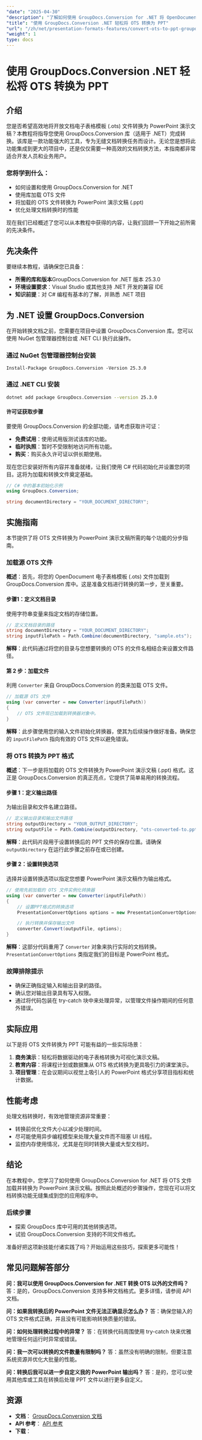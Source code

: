 ```yaml
---
"date": "2025-04-30"
"description": "了解如何使用 GroupDocs.Conversion for .NET 将 OpenDocument 电子表格模板 (OTS) 无缝转换为 PowerPoint 演示文稿。非常适合商业和教育领域高效的文档管理。"
"title": "使用 GroupDocs.Conversion .NET 轻松将 OTS 转换为 PPT"
"url": "/zh/net/presentation-formats-features/convert-ots-to-ppt-groupdocs-conversion-net/"
"weight": 1
type: docs
---
```

# 使用 GroupDocs.Conversion .NET 轻松将 OTS 转换为 PPT

## 介绍

您是否希望高效地将开放文档电子表格模板 (.ots) 文件转换为 PowerPoint 演示文稿？本教程将指导您使用 GroupDocs.Conversion 库（适用于 .NET）完成转换。该库是一款功能强大的工具，专为无缝文档转换任务而设计。无论您是想将此功能集成到更大的项目中，还是仅仅需要一种高效的文档转换方法，本指南都非常适合开发人员和业务用户。

### 您将学到什么：
- 如何设置和使用 GroupDocs.Conversion for .NET
- 使用库加载 OTS 文件
- 将加载的 OTS 文件转换为 PowerPoint 演示文稿 (.ppt)
- 优化处理文档转换时的性能

现在我们已经概述了您可以从本教程中获得的内容，让我们回顾一下开始之前所需的先决条件。

## 先决条件

要继续本教程，请确保您已具备：
- **所需的库和版本**GroupDocs.Conversion for .NET 版本 25.3.0
- **环境设置要求**：Visual Studio 或其他支持 .NET 开发的兼容 IDE
- **知识前提**：对 C# 编程有基本的了解，并熟悉 .NET 项目

## 为 .NET 设置 GroupDocs.Conversion

在开始转换文档之前，您需要在项目中设置 GroupDocs.Conversion 库。您可以使用 NuGet 包管理器控制台或 .NET CLI 执行此操作。

### 通过 NuGet 包管理器控制台安装
```
Install-Package GroupDocs.Conversion -Version 25.3.0
```

### 通过 .NET CLI 安装
```bash
dotnet add package GroupDocs.Conversion --version 25.3.0
```

#### 许可证获取步骤

要使用 GroupDocs.Conversion 的全部功能，请考虑获取许可证：
- **免费试用**：使用试用版测试该库的功能。
- **临时执照**：暂时不受限制地访问所有功能。
- **购买**：购买永久许可证以供长期使用。

现在您已安装好所有内容并准备就绪，让我们使用 C# 代码初始化并设置您的项目。这将为加载和转换文件奠定基础。

```csharp
// C# 中的基本初始化示例
using GroupDocs.Conversion;

string documentDirectory = "YOUR_DOCUMENT_DIRECTORY";
```

## 实施指南

本节提供了将 OTS 文件转换为 PowerPoint 演示文稿所需的每个功能的分步指南。

### 加载源 OTS 文件

**概述**：首先，将您的 OpenDocument 电子表格模板 (.ots) 文件加载到 GroupDocs.Conversion 库中。这是准备文档进行转换的第一步，至关重要。

#### 步骤1：定义文档目录
使用字符串变量来指定文档的存储位置。

```csharp
// 定义文档目录的路径
string documentDirectory = "YOUR_DOCUMENT_DIRECTORY";
string inputFilePath = Path.Combine(documentDirectory, "sample.ots");
```
**解释**：此代码通过将您的目录与您想要转换的 OTS 的文件名相结合来设置文件路径。

#### 第 2 步：加载文件
利用 `Converter` 来自 GroupDocs.Conversion 的类来加载 OTS 文件。

```csharp
// 加载源 OTS 文件
using (var converter = new Converter(inputFilePath))
{
    // OTS 文件现已加载到转换器对象中。
}
```
**解释**：此步骤使用您的输入文件初始化转换器，使其为后续操作做好准备。确保您的 `inputFilePath` 指向有效的 OTS 文件以避免错误。

### 将 OTS 转换为 PPT 格式

**概述**：下一步是将加载的 OTS 文件转换为 PowerPoint 演示文稿 (.ppt) 格式。这正是 GroupDocs.Conversion 的真正亮点，它提供了简单易用的转换流程。

#### 步骤 1：定义输出路径
为输出目录和文件名建立路径。

```csharp
// 定义输出目录和输出文件路径
string outputDirectory = "YOUR_OUTPUT_DIRECTORY";
string outputFile = Path.Combine(outputDirectory, "ots-converted-to.ppt");
```
**解释**：此代码片段用于设置转换后的 PPT 文件的保存位置。请确保 `outputDirectory` 在运行此步骤之前存在或已创建。

#### 步骤 2：设置转换选项
选择并设置转换选项以指定您想要 PowerPoint 演示文稿作为输出格式。

```csharp
// 使用先前加载的 OTS 文件实例化转换器
using (var converter = new Converter(inputFilePath))
{
    // 设置PPT格式的转换选项
    PresentationConvertOptions options = new PresentationConvertOptions { Format = GroupDocs.Conversion.FileTypes.PresentationFileType.Ppt };

    // 执行转换并保存输出文件
    converter.Convert(outputFile, options);
}
```
**解释**：这部分代码重用了 `Converter` 对象来执行实际的文档转换。 `PresentationConvertOptions` 类指定我们的目标是 PowerPoint 格式。

### 故障排除提示

- 确保正确指定输入和输出目录的路径。
- 确认您对输出目录具有写入权限。
- 通过将代码包装在 try-catch 块中来处理异常，以管理文件操作期间的任何意外错误。

## 实际应用

以下是将 OTS 文件转换为 PPT 可能有益的一些实际场景：
1. **商务演示**：轻松将数据驱动的电子表格转换为可视化演示文稿。
2. **教育内容**：将课程计划或数据集从 OTS 格式转换为更具吸引力的课堂演示。
3. **项目管理**：在会议期间以视觉上吸引人的 PowerPoint 格式分享项目指标和统计数据。

## 性能考虑

处理文档转换时，有效地管理资源非常重要：
- 转换前优化文件大小以减少处理时间。
- 尽可能使用异步编程模型来处理大量文件而不阻塞 UI 线程。
- 监控内存使用情况，尤其是在同时转换大量或大型文档时。

## 结论

在本教程中，您学习了如何使用 GroupDocs.Conversion for .NET 将 OTS 文件加载并转换为 PowerPoint 演示文稿。按照此处概述的步骤操作，您现在可以将文档转换功能无缝集成到您的应用程序中。

### 后续步骤
- 探索 GroupDocs 库中可用的其他转换选项。
- 试验 GroupDocs.Conversion 支持的不同文件格式。

准备好把这项新技能付诸实践了吗？开始运用这些技巧，探索更多可能性！

## 常见问题解答部分

**问：我可以使用 GroupDocs.Conversion for .NET 转换 OTS 以外的文件吗？**
答：是的，GroupDocs.Conversion 支持多种文档格式。更多详情，请参阅 API 文档。

**问：如果我转换后的 PowerPoint 文件无法正确显示怎么办？**
答：确保您输入的 OTS 文件格式正确，并且没有可能影响转换质量的错误。

**问：如何处理转换过程中的异常？**
答：在转换代码周围使用 try-catch 块来优雅地管理任何运行时异常或错误。

**问：我一次可以转换的文件数量有限制吗？**
答：虽然没有明确的限制，但要注意系统资源并优化大批量的性能。

**问：转换后我可以进一步自定义我的 PowerPoint 输出吗？**
答：是的，您可以使用其他库或工具在转换后处理 PPT 文件以进行更多自定义。

## 资源
- **文档**： [GroupDocs.Conversion 文档](https://docs.groupdocs.com/conversion/net/)
- **API 参考**： [API 参考](https://reference.groupdocs.com/conversion/net/)
- **下载**：